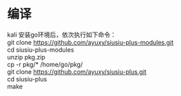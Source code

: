 # 编译
kali 安装go环境后，依次执行如下命令：<br/>
git clone https://github.com/ayuxy/siusiu-plus-modules.git <br/>
cd siusiu-plus-modules <br/>
unzip pkg.zip <br/>
cp -r pkg/* /home/go/pkg/ <br/>
git clone https://github.com/ayuxy/siusiu-plus.git <br/>
cd siusiu-plus<br/>
make

